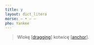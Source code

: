 ```yaml
---
title: y
layout: dict_litera
morse: ‒ • ‒ ‒
pho: Yankee
---
```

> Wlokę [[dragging](/dict/dragging.html)] kotwicę [[anchor](/dict/anchor.html)].